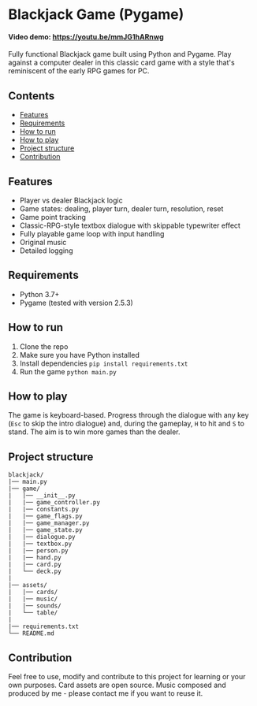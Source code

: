 # Blackjack Game (Pygame)

#### Video demo: https://youtu.be/mmJG1hARnwg

Fully functional Blackjack game built using Python and Pygame. Play against a computer dealer in this classic card game with a style that's reminiscent of the early RPG games for PC.

## Contents
- [Features](#features)
- [Requirements](#requirements)
- [How to run](#how-to-run)
- [How to play](#how-to-play)
- [Project structure](#project-structure)
- [Contribution](#contribution)

## Features
- Player vs dealer Blackjack logic
- Game states: dealing, player turn, dealer turn, resolution, reset
- Game point tracking
- Classic-RPG-style textbox dialogue with skippable typewriter effect
- Fully playable game loop with input handling
- Original music
- Detailed logging

## Requirements
- Python 3.7+
- Pygame (tested with version 2.5.3)

## How to run
1. Clone the repo
2. Make sure you have Python installed
3. Install dependencies `pip install requirements.txt`
4. Run the game `python main.py`

## How to play
The game is keyboard-based. Progress through the dialogue with any key (`Esc` to skip the intro dialogue) and, during the gameplay, `H` to hit and `S` to stand. The aim is to win more games than the dealer.

## Project structure
```
blackjack/
|── main.py
|── game/
|   |── __init__.py
|   |── game_controller.py
|   |── constants.py
|   |── game_flags.py
|   |── game_manager.py
|   |── game_state.py
|   |── dialogue.py
|   |── textbox.py
|   |── person.py
|   |── hand.py
|   |── card.py
|   └── deck.py
|
|── assets/
|   |── cards/
|   |── music/
|   |── sounds/
|   └── table/
|
|── requirements.txt
└── README.md
```

## Contribution
Feel free to use, modify and contribute to this project for learning or your own purposes. Card assets are open source. Music composed and produced by me - please contact me if you want to reuse it.
